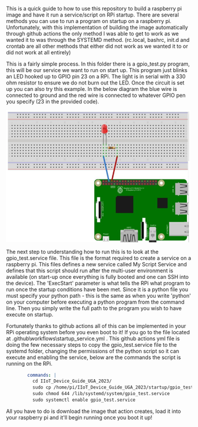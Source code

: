 This is a quick guide to how to use this repository to build a raspberry pi image and have it run a service/script on RPi startup. There are several methods you can use to run a program on startup on a raspberry pi. Unfortunately, with this implementation of building the image automatically through github actions the only method I was able to get to work as we wanted it to was through the SYSTEMD method. (rc.local, bashrc, init.d and crontab are all other methods that either did not work as we wanted it to or did not work at all entirely)

This is a fairly simple process. In this folder there is a gpio_test.py program, this will be our service we want to run on start up. This program just blinks an LED hooked up to GPIO pin 23 on a RPi. The light is in serial with a 330 ohm resistor to ensure we do not burn out the LED. Once the circuit is set up you can also try this example. In the below diagram the blue wire is connected to ground and the red wire is connected to whatever GPIO pen you specify (23 in the provided code). 

<p float="left">
  <img src="GPIO_diagram.png" width="500" />
</p>

The next step to understanding how to run this is to look at the gpio_test.service file. This file is the format required to create a service on a raspberry pi. This files defines a new service called My Script Service and defines that this script should run after the multi-user environment is available (on start-up once everything is fully booted and one can SSH into the device). The 'ExecStart' parameter is what tells the RPi what program to run once the startup conditions have been met. Since it is a python file you must specify your python path - this is the same as when you write 'python' on your computer before executing a python program from the command line. Then you simply write the full path to the program you wish to have execute on startup.

Fortunately thanks to github actions all of this can be implemented in your RPi operating system before you even boot to it! If you go to the file located at \.github\workflows\startup_service.yml . This github actions yml file is doing the few necessary steps to copy the gpio_test.service file to the systemd folder, changing the permissions of the python script so it can execute and enabling the service, below are the commands the script is running on the RPi. 

```yaml
        commands: |
          cd IIoT_Device_Guide_UGA_2023/
          sudo cp /home/pi/IIoT_Device_Guide_UGA_2023/startup/gpio_test.service /lib/systemd/system/gpio_test.service
          sudo chmod 644 /lib/systemd/system/gpio_test.service
          sudo systemctl enable gpio_test.service
```

All you have to do is download the image that action creates, load it into your raspberry pi and it'll begin running once you boot it up!